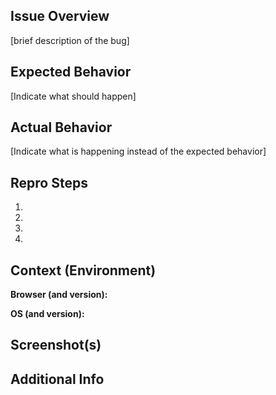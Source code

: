 ## Issue Overview
[brief description of the bug]

## Expected Behavior
[Indicate what should happen]

## Actual Behavior
[Indicate what is happening instead of the expected behavior]

## Repro Steps
1.
1.
1.
1.

## Context (Environment)
**Browser (and version):** 

**OS (and version):**

## Screenshot(s)

## Additional Info
